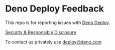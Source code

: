 # Deno Deploy Feedback

This repo is for reporting issues with [Deno Deploy](https://deno.com/deploy).

[Security & Responsible Disclosure](https://deno.com/deploy/docs/security)

To contact us privately use deploy@deno.com
